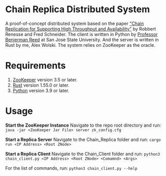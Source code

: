 # Chain Replica Distributed System

A proof-of-concept distributed system based on the paper ["Chain Replication for Supporting High Throughput and Availability"](https://www.cs.cornell.edu/home/rvr/papers/OSDI04.pdf) by Robbert Renesse and Fred Schneider. The client is written in Python by [Professor Benjerman Reed](https://www.sjsu.edu/people/ben.reed/) at San Jose State University. And the server is written in Rust by me, Alex Wolski. The system relies on ZooKeeper as the oracle.

# Requirements

1. [ZooKeeper](https://zookeeper.apache.org/releases.html) version 3.5 or later.
2. [Rust](https://www.rust-lang.org/tools/install) version 1.55.0 or later.
3. [Python](https://www.python.org/downloads/) version 3.9 or later.

# Usage

**Start the ZooKeeper Instance**
Navigate to the repo root directory and run:
`java -jar <ZooKeeper Jar File> server zk_config.cfg`

**Start a Replica Server**
Navigate to the Chain_Replica folder and run:
`cargo run <IP Address> <Root ZNode>`

**Start a Replica Client**
Navigate to the Chain_Client folder and run:
`python3 chain_client.py <IP Address> <Root ZNode> <Comamnd> <Args>`

For the list of commands, run:
`python3 chain_client.py --help`